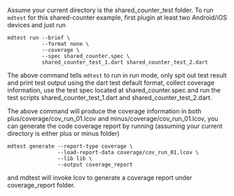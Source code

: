 Assume your current directory is the shared_counter_test folder.  To run
`mdtest` for this shared-counter example, first plugin at least two Android/iOS devices and just run

```
mdtest run --brief \
           --format none \
           --coverage \
           --spec shared_counter.spec \
           shared_counter_test_1.dart shared_counter_test_2.dart
```

The above command tells `mdtest` to run in run mode, only spit out test result
and print test output using the dart test default format, collect coverage
information, use the test spec located at shared_counter.spec and run the test
scripts shared_counter_test_1.dart and shared_counter_test_2.dart.

The above command will produce the coverage information in both
plus/coverage/cov_run_01.lcov and minus/coverage/cov_run_01.lcov, you can
generate the code coverage report by running (assuming your current directory is
either plus or minus folder)

```
mdtest generate --report-type coverage \
                --load-report-data coverage/cov_run_01.lcov \
                --lib lib \
                --output coverage_report
```

and mdtest will invoke lcov to generate a coverage report under coverage_report
folder.
